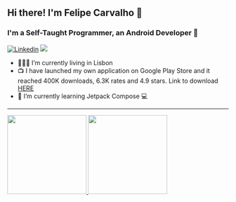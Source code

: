 ## Hi there! I'm Felipe Carvalho 👋
### I'm a Self-Taught Programmer, an Android Developer 🐞

[![Linkedin](https://img.shields.io/badge/LinkedIn-0077B5?style=for-the-badge&logo=linkedin&logoColor=white)](https://www.linkedin.com/in/felipeajc/)
  <a href = "mailto:felipeajc@gmail.com"><img src="https://img.shields.io/badge/-Gmail-%23333?style=for-the-badge&logo=gmail&logoColor=white" target="_blank"></a>

- 👨🏻‍💻 I’m currently living in Lisbon
- 📺 I have launched my own application on Google Play Store and it reached 400K downloads, 6.3K rates and 4.9 stars. Link to download <a href="https://play.google.com/store/apps/details?id=com.e4usolutions.metas" target="_blank">HERE</a>
- 🌱 I’m currently learning Jetpack Compose 💻

---

  <div>
  <a href="https://github.com/felipeajc">
  <img height="180em" src="https://github-readme-stats.vercel.app/api?username=felipeajc&show_icons=true&theme=dracula&include_all_commits=true&count_private=true"/>
  <img height="180em" src="https://github-readme-stats.vercel.app/api/top-langs/?username=felipeajc&layout=compact&langs_count=7&theme=dracula"/>
</div>
